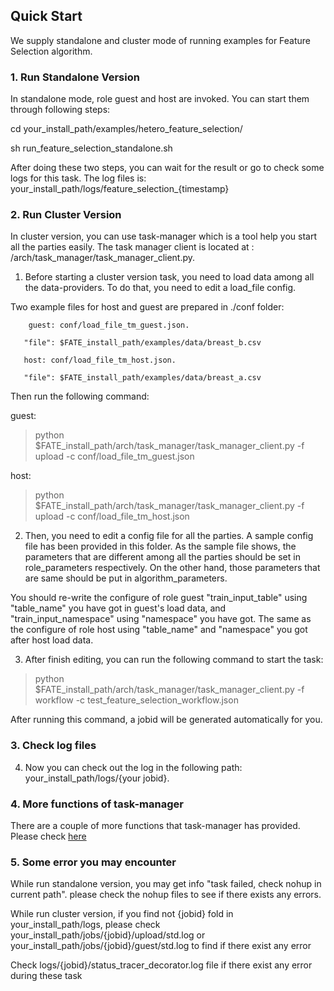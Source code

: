 ## Quick Start

We supply standalone and cluster mode of running examples for Feature Selection algorithm.

### 1. Run Standalone Version

In standalone mode, role guest and host are invoked. You can start them through following steps:

cd your_install_path/examples/hetero_feature_selection/

sh run_feature_selection_standalone.sh

After doing these two steps, you can wait for the result or go to check some logs for this task. The log files is: your_install_path/logs/feature_selection_{timestamp}


### 2. Run Cluster Version
In cluster version, you can use task-manager which is a tool help you start all the parties easily. The task manager client is located at : /arch/task_manager/task_manager_client.py.

1. Before starting a cluster version task, you need to load data among all the data-providers. To do that, you need to edit a load_file config.

 Two example files for host and guest are prepared in ./conf folder:

        guest: conf/load_file_tm_guest.json.

       "file": $FATE_install_path/examples/data/breast_b.csv

       host: conf/load_file_tm_host.json.

       "file": $FATE_install_path/examples/data/breast_a.csv

Then run the following command:

   guest:
   > python $FATE_install_path/arch/task_manager/task_manager_client.py -f upload -c conf/load_file_tm_guest.json

   host:
   > python $FATE_install_path/arch/task_manager/task_manager_client.py -f upload -c conf/load_file_tm_host.json


2. Then, you need to edit a config file for all the parties. A sample config file has been provided in this folder. As the sample file shows, the parameters that are different among all the parties should be set in role_parameters respectively. On the other hand, those parameters that are same should be put in algorithm_parameters.

You should re-write the configure of role guest "train_input_table" using "table_name" you have got in guest's load data, and "train_input_namespace" using "namespace" you have got. The same as the configure of role host using "table_name" and "namespace" you got after host load data.

3. After finish editing, you can run the following command to start the task:

> python $FATE_install_path/arch/task_manager/task_manager_client.py -f workflow -c test_feature_selection_workflow.json

After running this command, a jobid will be generated automatically for you.


### 3. Check log files

4. Now you can check out the log in the following path: your_install_path/logs/{your jobid}.

### 4. More functions of task-manager

There are a couple of more functions that task-manager has provided. Please check [here](../task_manager_examples/README.md)

### 5. Some error you may encounter
While run standalone version, you may get info "task failed, check nohup in current path". please check the nohup files to see if there exists any errors.

While run cluster version, if you find not {jobid} fold in your_install_path/logs, please check your_install_path/jobs/{jobid}/upload/std.log or your_install_path/jobs/{jobid}/guest/std.log to find if there exist any error

Check logs/{jobid}/status_tracer_decorator.log file if there exist any error during these task
